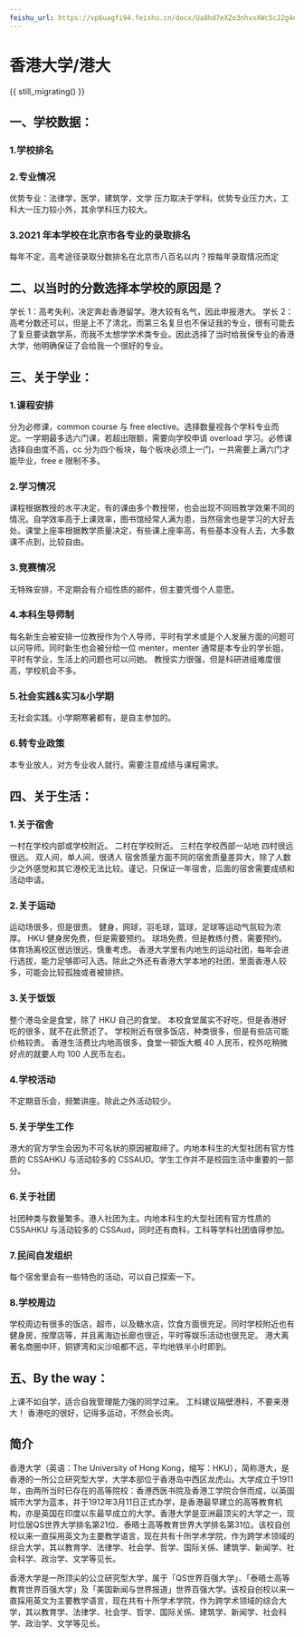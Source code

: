 ```yaml
---
feishu_url: https://vp6uagfi94.feishu.cn/docx/Ua8hd7eXZo3nhvxXWc5cJ2g4n4f
---
```


# 香港大学/港大

{{ still_migrating() }}

## 一、学校数据：

### 1.学校排名

### 2.专业情况

优势专业：法律学，医学，建筑学，文学
压力取决于学科。优势专业压力大，工科大一压力较小外，其余学科压力较大。

### 3.2021 年本学校在北京市各专业的录取排名

每年不定，高考途径录取分数排名在北京市八百名以内？按每年录取情况而定

## 二、以当时的分数选择本学校的原因是？

学长 1：高考失利，决定奔赴香港留学。港大较有名气，因此申报港大。
学长 2：高考分数还可以，但是上不了清北，而第三名复旦也不保证我的专业，很有可能去了复旦要读数学系，而我不太想学学术类专业。因此选择了当时给我保专业的香港大学，他明确保证了会给我一个很好的专业。

## 三、关于学业：

### 1.课程安排

分为必修课，common course 与 free elective。选择数量视各个学科专业而定。一学期最多选六门课，若超出限额，需要向学校申请 overload 学习。必修课选择自由度不高，cc 分为四个板块，每个板块必须上一门，一共需要上满六门才能毕业，free e 限制不多。

### 2.学习情况

课程根据教授的水平决定，有的课由多个教授带，也会出现不同班教学效果不同的情况。自学效率高于上课效率，图书馆经常人满为患，当然宿舍也是学习的大好去处。课堂上座率根据教学质量决定，有些课上座率高，有些基本没有人去，大多数课不点到，比较自由。

### 3.竞赛情况

无特殊安排，不定期会有介绍性质的邮件，但主要凭借个人意愿。

### 4.本科生导师制

每名新生会被安排一位教授作为个人导师，平时有学术或是个人发展方面的问题可以问导师。同时新生也会被分给一位 menter，menter 通常是本专业的学长姐，平时有学业，生活上的问题也可以问她。
教授实力很强，但是科研进组难度很高，学校机会不多。

### 5.社会实践&实习&小学期

无社会实践。小学期寒暑都有，是自主参加的。

### 6.转专业政策

本专业放人，对方专业收人就行。需要注意成绩与课程需求。

## 四、关于生活：

### 1.关于宿舍

一村在学校内部或学校附近。
二村在学校附近。
三村在学校西部一站地
四村很远很远。
双人间，单人间，很诱人
宿舍质量方面不同的宿舍质量差异大，除了人数少之外感觉和其它港校无法比较。谨记，只保证一年宿舍，后面的宿舍需要成绩和活动申请。

### 2.关于运动

运动场很多，但是很贵。
健身，网球，羽毛球，篮球，足球等运动气氛较为浓厚。
HKU 健身房免费，但是需要预约。
球场免费，但是教练付费，需要预约。
体育场离校区很远很远，慎重考虑。
香港大学里有内地生的运动社团，每年会进行选拔，能力足够即可入选。除此之外还有香港大学本地的社团，里面香港人较多，可能会比较孤独或者被排挤。

### 3.关于饭饭

整个港岛全是食堂，除了 HKU 自己的食堂。
本校食堂属实不好吃，但是香港好吃的很多，就不在此赘述了。
学校附近有很多饭店，种类很多，但是有些店可能价格较贵。
香港生活费比内地高很多，食堂一顿饭大概 40 人民币，校外吃稍微好点的就要人均 100 人民币左右。

### 4.学校活动

不定期音乐会，频繁讲座。除此之外活动较少。

### 5.关于学生工作

港大的官方学生会因为不可名状的原因被取缔了。内地本科生的大型社团有官方性质的 CSSAHKU 与活动较多的 CSSAUD。学生工作并不是校园生活中重要的一部分。

### 6.关于社团

社团种类与数量繁多。港人社团为主。内地本科生的大型社团有官方性质的 CSSAHKU 与活动较多的 CSSAud，同时还有商科，工科等学科社团值得参加。

### 7.民间自发组织

每个宿舍里会有一些特色的活动，可以自己探索一下。

### 8.学校周边

学校周边有很多的饭店，超市，以及糖水店，饮食方面很充足。同时学校附近也有健身房，按摩店等，并且离海边长廊也很近，平时等娱乐活动也很充足。
港大离著名商圈中环，铜锣湾和尖沙咀都不远，平均地铁半小时即到。

## 五、By the way：

上课不如自学，适合自我管理能力强的同学过来。
工科建议隔壁港科，不要来港大！
香港吃的很好，记得多运动，不然会长肉。

## 简介

香港大学（英语：The University of Hong Kong，缩写：HKU），简称港大，是香港的一所公立研究型大学，大学本部位于香港岛中西区龙虎山。大学成立于1911年，由两所当时已存在的高等院校：香港西医书院及香港工学院合併而成，以英国城市大学为蓝本，并于1912年3月11日正式办学，是香港最早建立的高等教育机构，亦是英国在印度以东最早成立的大学。香港大学是亚洲最顶尖的大学之一，现时位居QS世界大学排名第21位、泰晤士高等教育世界大学排名第31位。该校自创校以来一直採用英文为主要教学语言，现在共有十所学术学院，作为跨学术领域的综合大学，其以教育学、法律学、社会学、哲学、国际关係、建筑学、新闻学、社会科学、政治学、文学等见长。

香港大学是一所顶尖的公立研究型大学，属于「QS世界百强大学」、「泰晤士高等教育世界百强大学」及「美国新闻与世界报道」世界百强大学。该校自创校以来一直採用英文为主要教学语言，现在共有十所学术学院，作为跨学术领域的综合大学，其以教育学、法律学、社会学、哲学、国际关係、建筑学、新闻学、社会科学、政治学、文学等见长。

